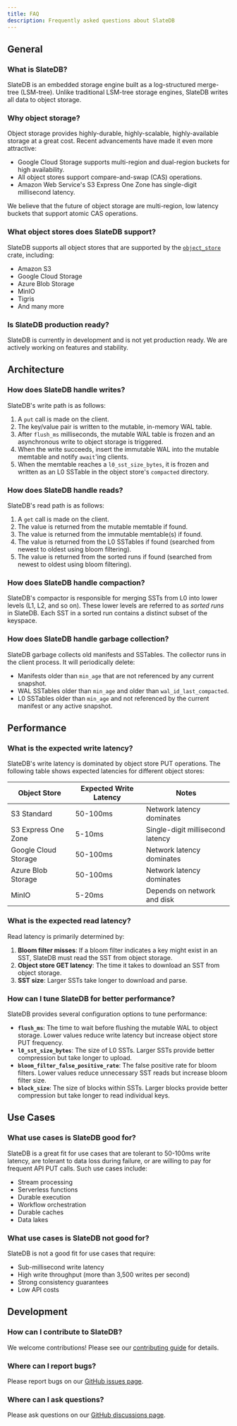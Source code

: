 ```yaml
---
title: FAQ
description: Frequently asked questions about SlateDB
---
```


## General

### What is SlateDB?

SlateDB is an embedded storage engine built as a log-structured merge-tree (LSM-tree). Unlike traditional LSM-tree storage engines, SlateDB writes all data to object storage.

### Why object storage?

Object storage provides highly-durable, highly-scalable, highly-available storage at a great cost. Recent advancements have made it even more attractive:

* Google Cloud Storage supports multi-region and dual-region buckets for high availability.
* All object stores support compare-and-swap (CAS) operations.
* Amazon Web Service's S3 Express One Zone has single-digit millisecond latency.

We believe that the future of object storage are multi-region, low latency buckets that support atomic CAS operations.

### What object stores does SlateDB support?

SlateDB supports all object stores that are supported by the [`object_store`](https://docs.rs/object_store/latest/object_store/) crate, including:

* Amazon S3
* Google Cloud Storage
* Azure Blob Storage
* MinIO
* Tigris
* And many more

### Is SlateDB production ready?

SlateDB is currently in development and is not yet production ready. We are actively working on features and stability.

## Architecture

### How does SlateDB handle writes?

SlateDB's write path is as follows:

1. A `put` call is made on the client.
2. The key/value pair is written to the mutable, in-memory WAL table.
3. After `flush_ms` milliseconds, the mutable WAL table is frozen and an asynchronous write to object storage is triggered.
4. When the write succeeds, insert the immutable WAL into the mutable memtable and notify `await`'ing clients.
5. When the memtable reaches a `l0_sst_size_bytes`, it is frozen and written as an L0 SSTable in the object store's `compacted` directory.

### How does SlateDB handle reads?

SlateDB's read path is as follows:

1. A `get` call is made on the client.
2. The value is returned from the mutable memtable if found.
3. The value is returned from the immutable memtable(s) if found.
4. The value is returned from the L0 SSTables if found (searched from newest to oldest using bloom filtering).
5. The value is returned from the sorted runs if found (searched from newest to oldest using bloom filtering).

### How does SlateDB handle compaction?

SlateDB's compactor is responsible for merging SSTs from L0 into lower levels (L1, L2, and so on). These lower levels are referred to as _sorted runs_ in SlateDB. Each SST in a sorted run contains a distinct subset of the keyspace.

### How does SlateDB handle garbage collection?

SlateDB garbage collects old manifests and SSTables. The collector runs in the client process. It will periodically delete:

- Manifests older than `min_age` that are not referenced by any current snapshot.
- WAL SSTables older than `min_age` and older than `wal_id_last_compacted`.
- L0 SSTables older than `min_age` and not referenced by the current manifest or any active snapshot.

## Performance

### What is the expected write latency?

SlateDB's write latency is dominated by object store PUT operations. The following table shows expected latencies for different object stores:

| Object Store | Expected Write Latency | Notes |
|--------------|----------------------|-------|
| S3 Standard | 50-100ms | Network latency dominates |
| S3 Express One Zone | 5-10ms | Single-digit millisecond latency |
| Google Cloud Storage | 50-100ms | Network latency dominates |
| Azure Blob Storage | 50-100ms | Network latency dominates |
| MinIO | 5-20ms | Depends on network and disk |

### What is the expected read latency?

Read latency is primarily determined by:

1. **Bloom filter misses**: If a bloom filter indicates a key might exist in an SST, SlateDB must read the SST from object storage.
2. **Object store GET latency**: The time it takes to download an SST from object storage.
3. **SST size**: Larger SSTs take longer to download and parse.

### How can I tune SlateDB for better performance?

SlateDB provides several configuration options to tune performance:

* **`flush_ms`**: The time to wait before flushing the mutable WAL to object storage. Lower values reduce write latency but increase object store PUT frequency.
* **`l0_sst_size_bytes`**: The size of L0 SSTs. Larger SSTs provide better compression but take longer to upload.
* **`bloom_filter_false_positive_rate`**: The false positive rate for bloom filters. Lower values reduce unnecessary SST reads but increase bloom filter size.
* **`block_size`**: The size of blocks within SSTs. Larger blocks provide better compression but take longer to read individual keys.

## Use Cases

### What use cases is SlateDB good for?

SlateDB is a great fit for use cases that are tolerant to 50-100ms write latency, are tolerant to data loss during failure, or are willing to pay for frequent API PUT calls. Such use cases include:

* Stream processing
* Serverless functions
* Durable execution
* Workflow orchestration
* Durable caches
* Data lakes

### What use cases is SlateDB not good for?

SlateDB is not a good fit for use cases that require:

* Sub-millisecond write latency
* High write throughput (more than 3,500 writes per second)
* Strong consistency guarantees
* Low API costs

## Development

### How can I contribute to SlateDB?

We welcome contributions! Please see our [contributing guide](https://github.com/slatedb/slatedb/blob/main/CONTRIBUTING.md) for details.

### Where can I report bugs?

Please report bugs on our [GitHub issues page](https://github.com/slatedb/slatedb/issues).

### Where can I ask questions?

Please ask questions on our [GitHub discussions page](https://github.com/slatedb/slatedb/discussions).
